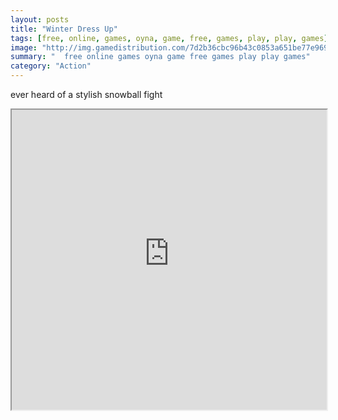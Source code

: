 ```yaml
---
layout: posts
title: "Winter Dress Up"
tags: [free, online, games, oyna, game, free, games, play, play, games]
image: "http://img.gamedistribution.com/7d2b36cbc96b43c0853a651be77e9698.jpg"
summary: "  free online games oyna game free games play play games"
category: "Action"
---
```


ever heard of a stylish snowball fight

<iframe width="100%" height="480px;" src="http://flash.gamedistribution.com?game=7d2b36cbc96b43c0853a651be77e9698"></iframe>